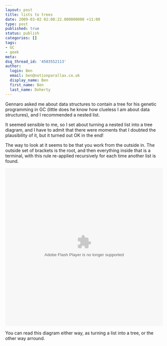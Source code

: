 ```yaml
---
layout: post
title: lists to trees
date: 2009-03-02 02:08:22.000000000 +11:00
type: post
published: true
status: publish
categories: []
tags:
- GC
- geek
meta:
dsq_thread_id: '4503552113'
author:
  login: Ben
  email: ben@notionparallax.co.uk
  display_name: Ben
  first_name: Ben
  last_name: Doherty
---
```

<p>Gennaro asked me about data structures to contain a tree for his genetic programming in GC (little does he know how clueless I am about data structures), and I recommended a nested list.</p>
<p>It seemed sensible to me, so I set about turning a nested list into a tree diagram, and I have to admit that there were moments that I doubted the plausibility of it, but it turned out OK in the end!</p>
<p>The way to look at it seems to be that you work from the outside in. The outside set of brackets is the root, and then everything inside that is a terminal, with this rule re-applied recursively for each time another list is found.</p>
<p><embed src="Images/list-to-tree.swf" type="application/x-shockwave-flash" pluginspage="http://www.macromedia.com/shockwave/download/" width="500" height="500"></embed></p>
<p>You can read this diagram either way, as turning a list into a tree, or the other way arround.</p>

